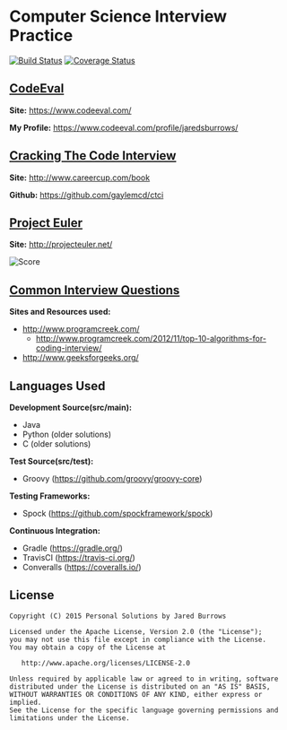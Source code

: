 Computer Science Interview Practice
=============
[![Build Status](https://travis-ci.org/jaredsburrows/CS-Interview-Questions.svg?branch=master)](https://travis-ci.org/jaredsburrows/CS-Interview-Questions) [![Coverage Status](https://coveralls.io/repos/jaredsburrows/CS-Interview-Questions/badge.svg?branch=master)](https://coveralls.io/r/jaredsburrows/CS-Interview-Questions?branch=master)

## [CodeEval](src/main/java/codeeval)

**Site:** https://www.codeeval.com/

**My Profile:** https://www.codeeval.com/profile/jaredsburrows/

## [Cracking The Code Interview](src/main/java/crackingthecode)

**Site:** http://www.careercup.com/book

**Github:** https://github.com/gaylemcd/ctci

## [Project Euler](src/main/java/projecteuler)

**Site:** http://projecteuler.net/

![Score](http://projecteuler.net/profile/jaredsburrows.png)

## [Common Interview Questions](src/main/java/questions)

**Sites and Resources used:**

 - http://www.programcreek.com/
   - http://www.programcreek.com/2012/11/top-10-algorithms-for-coding-interview/
 - http://www.geeksforgeeks.org/

## Languages Used

**Development Source(src/main):**

 - Java
 - Python (older solutions)
 - C (older solutions)

**Test Source(src/test):**

 - Groovy (https://github.com/groovy/groovy-core)

**Testing Frameworks:**

 - Spock (https://github.com/spockframework/spock)

**Continuous Integration:**

 - Gradle (https://gradle.org/)
 - TravisCI (https://travis-ci.org/)
 - Converalls (https://coveralls.io/)

## License

    Copyright (C) 2015 Personal Solutions by Jared Burrows

    Licensed under the Apache License, Version 2.0 (the "License");
    you may not use this file except in compliance with the License.
    You may obtain a copy of the License at

       http://www.apache.org/licenses/LICENSE-2.0

    Unless required by applicable law or agreed to in writing, software
    distributed under the License is distributed on an "AS IS" BASIS,
    WITHOUT WARRANTIES OR CONDITIONS OF ANY KIND, either express or implied.
    See the License for the specific language governing permissions and
    limitations under the License.



